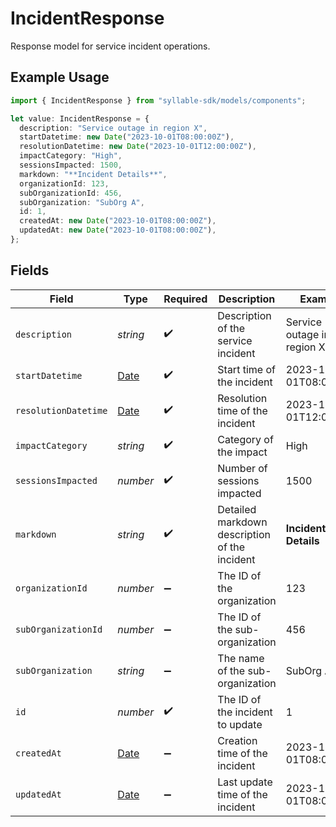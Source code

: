 # IncidentResponse

Response model for service incident operations.

## Example Usage

```typescript
import { IncidentResponse } from "syllable-sdk/models/components";

let value: IncidentResponse = {
  description: "Service outage in region X",
  startDatetime: new Date("2023-10-01T08:00:00Z"),
  resolutionDatetime: new Date("2023-10-01T12:00:00Z"),
  impactCategory: "High",
  sessionsImpacted: 1500,
  markdown: "**Incident Details**",
  organizationId: 123,
  subOrganizationId: 456,
  subOrganization: "SubOrg A",
  id: 1,
  createdAt: new Date("2023-10-01T08:00:00Z"),
  updatedAt: new Date("2023-10-01T08:00:00Z"),
};
```

## Fields

| Field                                                                                         | Type                                                                                          | Required                                                                                      | Description                                                                                   | Example                                                                                       |
| --------------------------------------------------------------------------------------------- | --------------------------------------------------------------------------------------------- | --------------------------------------------------------------------------------------------- | --------------------------------------------------------------------------------------------- | --------------------------------------------------------------------------------------------- |
| `description`                                                                                 | *string*                                                                                      | :heavy_check_mark:                                                                            | Description of the service incident                                                           | Service outage in region X                                                                    |
| `startDatetime`                                                                               | [Date](https://developer.mozilla.org/en-US/docs/Web/JavaScript/Reference/Global_Objects/Date) | :heavy_check_mark:                                                                            | Start time of the incident                                                                    | 2023-10-01T08:00:00Z                                                                          |
| `resolutionDatetime`                                                                          | [Date](https://developer.mozilla.org/en-US/docs/Web/JavaScript/Reference/Global_Objects/Date) | :heavy_check_mark:                                                                            | Resolution time of the incident                                                               | 2023-10-01T12:00:00Z                                                                          |
| `impactCategory`                                                                              | *string*                                                                                      | :heavy_check_mark:                                                                            | Category of the impact                                                                        | High                                                                                          |
| `sessionsImpacted`                                                                            | *number*                                                                                      | :heavy_check_mark:                                                                            | Number of sessions impacted                                                                   | 1500                                                                                          |
| `markdown`                                                                                    | *string*                                                                                      | :heavy_check_mark:                                                                            | Detailed markdown description of the incident                                                 | **Incident Details**                                                                          |
| `organizationId`                                                                              | *number*                                                                                      | :heavy_minus_sign:                                                                            | The ID of the organization                                                                    | 123                                                                                           |
| `subOrganizationId`                                                                           | *number*                                                                                      | :heavy_minus_sign:                                                                            | The ID of the sub-organization                                                                | 456                                                                                           |
| `subOrganization`                                                                             | *string*                                                                                      | :heavy_minus_sign:                                                                            | The name of the sub-organization                                                              | SubOrg A                                                                                      |
| `id`                                                                                          | *number*                                                                                      | :heavy_check_mark:                                                                            | The ID of the incident to update                                                              | 1                                                                                             |
| `createdAt`                                                                                   | [Date](https://developer.mozilla.org/en-US/docs/Web/JavaScript/Reference/Global_Objects/Date) | :heavy_minus_sign:                                                                            | Creation time of the incident                                                                 | 2023-10-01T08:00:00Z                                                                          |
| `updatedAt`                                                                                   | [Date](https://developer.mozilla.org/en-US/docs/Web/JavaScript/Reference/Global_Objects/Date) | :heavy_minus_sign:                                                                            | Last update time of the incident                                                              | 2023-10-01T08:00:00Z                                                                          |